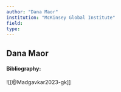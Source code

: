 ```yaml
---
author: "Dana Maor"
institution: "McKinsey Global Institute"
field:
type:
---
```


## Dana Maor
#### Bibliography:

![[@Madgavkar2023-gk]]